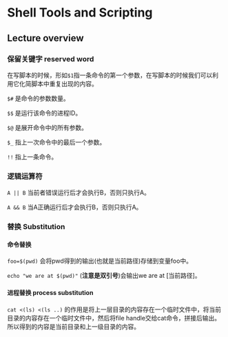 # Shell Tools and Scripting
## Lecture overview

### 保留关键字 reserved word
在写脚本的时候，形如```$1```指一条命令的第一个参数，在写脚本的时候我们可以利用它化简脚本中重复出现的内容。

```$#``` 是命令的参数数量。

```$$``` 是运行该命令的进程ID。

```$@``` 是展开命令中的所有参数。

```$_``` 指上一次命令中的最后一个参数。

```!!``` 指上一条命令。

### 逻辑运算符
```A || B``` 当前者错误运行后才会执行B，否则只执行A。

```A && B``` 当A正确运行后才会执行B，否则只执行A。

### 替换 Substitution
#### 命令替换
```foo=$(pwd)``` 会将pwd得到的输出(也就是当前路径)存储到变量foo中。

```echo "we are at $(pwd)"``` (**注意是双引号**)会输出we are at [当前路径]。

#### 进程替换 process substitution
```cat <(ls) <(ls ..)``` 的作用是将上一层目录的内容存在一个临时文件中，将当前目录的内容存在一个临时文件中，然后将file handle交给cat命令，拼接后输出。所以得到的内容是当前目录和上一级目录的内容。
